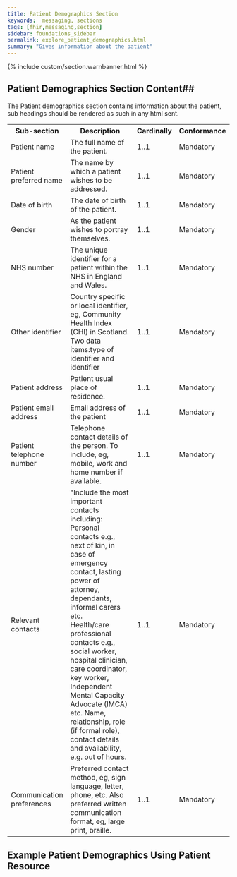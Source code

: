 ```yaml
---
title: Patient Demographics Section
keywords:  messaging, sections
tags: [fhir,messaging,section]
sidebar: foundations_sidebar
permalink: explore_patient_demographics.html
summary: "Gives information about the patient"
---
```

{% include custom/section.warnbanner.html %}


## Patient Demographics Section Content##

The Patient demographics section contains information about the patient, sub headings should be rendered as such in any html sent.

<table width="100%">
<tr>
<th width="25%">Sub-section</th>
<th width="45%">Description</th>
<th width="15%">Cardinally</th>
<th width="15%">Conformance</th>
</tr>
<tr>
<td>Patient name</td>
<td>The full name of the patient.</td>
<td>1..1</td>
<td>Mandatory</td>
</tr>
<tr>
<td>Patient preferred name</td>
<td>The name by which a patient wishes to be addressed.</td>
<td>1..1</td>
<td>Mandatory</td>
</tr>
<tr>
<td>Date of birth</td>
<td>The date of birth of the patient.</td>
<td>1..1</td>
<td>Mandatory</td>
</tr>
<tr>
<td>Gender</td>
<td>As the patient wishes to portray themselves.</td>
<td>1..1</td>
<td>Mandatory</td>
</tr>
<tr>
<td>NHS number</td>
<td>The unique identifier for a patient within the NHS in England and Wales.</td>
<td>1..1</td>
<td>Mandatory</td>
</tr>
<tr>
<td>Other identifier</td>
<td>Country specific or local identifier, eg, Community Health Index (CHI) in Scotland.
Two data items:type of identifier and identifier</td>
<td>1..1</td>
<td>Mandatory</td>
</tr>
<tr>
<td>Patient address</td>
<td>Patient usual place of residence.</td>
<td>1..1</td>
<td>Mandatory</td>
</tr>
<tr>
<td>Patient email address</td>
<td>Email address of the patient</td>
<td>1..1</td>
<td>Mandatory</td>
</tr>
<tr>
<td>Patient telephone number</td>
<td>Telephone contact details of the person. To include, eg, mobile, work and home number if available.</td>
<td>1..1</td>
<td>Mandatory</td>
</tr>
<tr>
<td>Relevant contacts</td>
<td>"Include the most important contacts including:<br/>
Personal contacts e.g., next of kin, in case of emergency contact, lasting power of attorney, dependants, informal carers etc.<br/>
Health/care professional contacts e.g., social worker, hospital clinician, care coordinator, key worker, Independent Mental Capacity Advocate (IMCA) etc. Name, relationship, role (if formal role), contact details and availability, e.g. out of hours.</td>
<td>1..1</td>
<td>Mandatory</td>
</tr>
<tr>
<td>Communication preferences</td>
<td>Preferred contact method, eg, sign language, letter, phone, etc. Also preferred written communication format, eg, large print, braille.</td>
<td>1..1</td>
<td>Mandatory</td>
</tr>
</table>

## Example Patient Demographics Using Patient Resource ##

<script src="https://gist.github.com/IOPS-DEV/af79cf398178936f11f5eb5c5d45c13c.js"></script>






